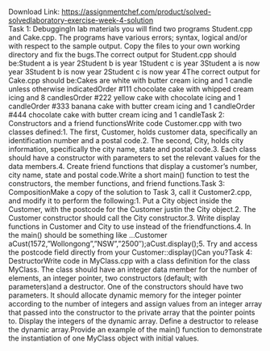 Download Link: https://assignmentchef.com/product/solved-solvedlaboratory-exercise-week-4-solution
<br>
Task 1: DebuggingIn lab materials you will find two programs Student.cpp and Cake.cpp. The programs have various errors; syntax, logical and/or with respect to the sample output. Copy the files to your own working directory and fix the bugs.The correct output for Student.cpp should be:Student a is year 2Student b is year 1Student c is year 3Student a is now year 3Student b is now year 2Student c is now year 4The correct output for Cake.cpp should be:Cakes are white with butter cream icing and 1 candle unless otherwise indicatedOrder #111 chocolate cake with whipped cream icing and 8 candlesOrder #222 yellow cake with chocolate icing and 1 candleOrder #333 banana cake with butter cream icing and 1 candleOrder #444 chocolate cake with butter cream icing and 1 candleTask 2: Constructors and a friend functionsWrite code Customer.cpp with two classes defined:1. The first, Customer, holds customer data, specifically an identification number and a postal code.2. The second, City, holds city information, specifically the city name, state and postal code.3. Each class should have a constructor with parameters to set the relevant values for the data members.4. Create friend functions that display a customer’s number, city name, state and postal code.Write a short main() function to test the constructors, the member functions, and friend functions.Task 3: CompositionMake a copy of the solution to Task 3, call it Customer2.cpp, and modify it to perform the following:1. Put a City object inside the Customer, with the postcode for the Customer justin the City object.2. The Customer constructor should call the City constructor.3. Write display functions in Customer and City to use instead of the friendfunctions.4. In the main() should be something like …Customer aCust(1572,”Wollongong”,”NSW”,”2500″);aCust.display();5. Try and access the postcode field directly from your Customer::display()Can you?Task 4: DestructorWrite code in MyClass.cpp with a class definition for the class MyClass. The class should have an integer data member for the number of elements, an integer pointer, two constructors (default; with parameters)and a destructor. One of the constructors should have two parameters. It should allocate dynamic memory for the integer pointer according to the number of integers and assign values from an integer array that passed into the constructor to the private array that the pointer points to. Display the integers of the dynamic array. Define a destructor to release the dynamic array.Provide an example of the main() function to demonstrate the instantiation of one MyClass object with initial values.